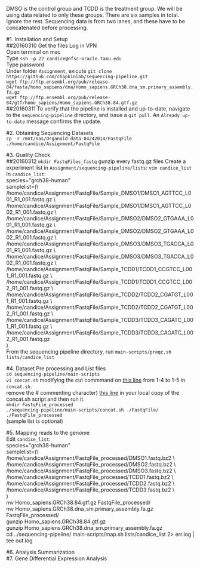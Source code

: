 DMSO is the control group and TCDD is the treatment group. We will be using data related to only these groups. There are six samples in total. Ignore the rest. Sequencing data is from two lanes, and these have to be concatenated before processing.

#1. Installation and Setup  
##20160310 Get the files
Log in VPN  
Open terminal on mac  
Type `ssh -p 22 candice@nfsc-oracle.tamu.edu`  
Type password  
Under folder `Assignment`, exicute `git clone https://github.com/chapkinlab/sequencing-pipeline.git`  
`wget ftp://ftp.ensembl.org/pub/release-84/fasta/homo_sapiens/dna/Homo_sapiens.GRCh38.dna_sm.primary_assembly.fa.gz`  
`wget ftp://ftp.ensembl.org/pub/release-84/gtf/homo_sapiens/Homo_sapiens.GRCh38.84.gtf.gz`     
##20160311
To verify that the pipeline is installed and up-to-date, navigate to the `sequencing-pipeline` directory, and issue a `git pull`. An `Already up-to-date` message confirms the update.  

#2. Obtaining Sequencing Datasets  
`cp -r /mnt/nas/Organoid-data-04242014/FastqFile ./home/candice/Assignment/FastqFile`  

#3. Quality Check  
##20160312
`mkdir FastqFiles_fastq`
gunzip every fastq.gz files
Create a experiment list in `Assignment/sequencing-pipeline/lists`: `vim candice_list`
In `candice_list`:  
species="grch38-human"  
samplelist=(\  
/home/candice/Assignment/FastqFile/Sample_DMSO1/DMSO1_AGTTCC_L001_R1_001.fastq.gz \  
/home/candice/Assignment/FastqFile/Sample_DMSO1/DMSO1_AGTTCC_L002_R1_001.fastq.gz \  
/home/candice/Assignment/FastqFile/Sample_DMSO2/DMSO2_GTGAAA_L001_R1_001.fastq.gz \  
/home/candice/Assignment/FastqFile/Sample_DMSO2/DMSO2_GTGAAA_L002_R1_001.fastq.gz \  
/home/candice/Assignment/FastqFile/Sample_DMSO3/DMSO3_TGACCA_L001_R1_001.fastq.gz \  
/home/candice/Assignment/FastqFile/Sample_DMSO3/DMSO3_TGACCA_L002_R1_001.fastq.gz \  
/home/candice/Assignment/FastqFile/Sample_TCDD1/TCDD1_CCGTCC_L001_R1_001.fastq.gz \  
/home/candice/Assignment/FastqFile/Sample_TCDD1/TCDD1_CCGTCC_L002_R1_001.fastq.gz \  
/home/candice/Assignment/FastqFile/Sample_TCDD2/TCDD2_CGATGT_L001_R1_001.fastq.gz \  
/home/candice/Assignment/FastqFile/Sample_TCDD2/TCDD2_CGATGT_L002_R1_001.fastq.gz \  
/home/candice/Assignment/FastqFile/Sample_TCDD3/TCDD3_CAGATC_L001_R1_001.fastq.gz \  
/home/candice/Assignment/FastqFile/Sample_TCDD3/TCDD3_CAGATC_L002_R1_001.fastq.gz \
)    
From the sequencing pipeline directory, run `main-scripts/preqc.sh lists/candice_list`  

#4. Dataset Pre processing and List files  
`cd sequencing-pipeline/main-scripts`  
`vi concat.sh`
modifying the cut commmand on [this line](https://github.com/chapkinlab/sequencing-pipeline/blob/80061158cfebb1dda2c7806779b53466573cc337/main-scripts/concat.sh#L34) from 1-4 to 1-5 in `concat.sh`.   
remove the # commenting character) [this line](https://github.com/chapkinlab/sequencing-pipeline/blob/3155b43c4877023fc7a6b5699b77dd42d9bc2389/main-scripts/concat.sh#L50) in your local copy of the concat.sh script and then run it.  
`mkdir FastqFile_processed`  
`./sequencing-pipeline/main-scripts/concat.sh ./FastqFile/ ./FastqFile_processed`   
(sample list is optional)  

#5. Mapping reads to the genome  
Edit `candice_list`:  
species="grch38-human"  
samplelist=(\  
/home/candice/Assignment/FastqFile_processed/DMSO1.fastq.bz2 \  
/home/candice/Assignment/FastqFile_processed/DMSO2.fastq.bz2 \  
/home/candice/Assignment/FastqFile_processed/DMSO3.fastq.bz2 \  
/home/candice/Assignment/FastqFile_processed/TCDD1.fastq.bz2 \  
/home/candice/Assignment/FastqFile_processed/TCDD2.fastq.bz2 \  
/home/candice/Assignment/FastqFile_processed/TCDD3.fastq.bz2 \  
)    
mv Homo_sapiens.GRCh38.84.gtf.gz FastqFile_processed/  
mv Homo_sapiens.GRCh38.dna_sm.primary_assembly.fa.gz FastqFile_processed/  
gunzip Homo_sapiens.GRCh38.84.gtf.gz   
gunzip Homo_sapiens.GRCh38.dna_sm.primary_assembly.fa.gz   
cd ../sequencing-pipeline/
main-scripts/map.sh lists/candice_list 2> err.log | tee out.log  

#6. Analysis Summarization  
#7. Gene Differential Expression Analysis  


